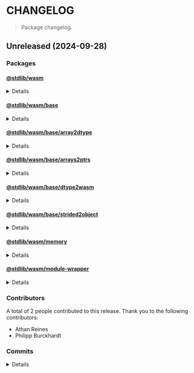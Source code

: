# CHANGELOG

> Package changelog.

<section class="release" id="unreleased">

## Unreleased (2024-09-28)

<section class="packages">

### Packages

<section class="package" id="wasm-unreleased">

#### [@stdlib/wasm](https://github.com/stdlib-js/stdlib/tree/develop/lib/node_modules/%40stdlib/wasm)

<details>

<section class="features">

##### Features

-   [`34143ca`](https://github.com/stdlib-js/stdlib/commit/34143ca1593005de81ef30c9a48dc476a63c31b5) - add `ModuleWrapper` to namespace
-   [`7ea0700`](https://github.com/stdlib-js/stdlib/commit/7ea0700f3f0d873e5d7d65a7f5585169d7854c83) - add `base` to namespace
-   [`cf538c1`](https://github.com/stdlib-js/stdlib/commit/cf538c16dc5717bf1865148442ca1f30f93bb258) - add namespace

</section>

<!-- /.features -->

</details>

</section>

<!-- /.package -->

<section class="package" id="wasm-base-unreleased">

#### [@stdlib/wasm/base](https://github.com/stdlib-js/stdlib/tree/develop/lib/node_modules/%40stdlib/wasm/base)

<details>

<section class="features">

##### Features

-   [`db91373`](https://github.com/stdlib-js/stdlib/commit/db91373ac57c11965c341e4d802aed5ee3e470bd) - add `strided2object` to namespace
-   [`0d49560`](https://github.com/stdlib-js/stdlib/commit/0d49560dc69e5baa1e154ef5246ced6689d8fbff) - add `wasm/base` namespace

</section>

<!-- /.features -->

</details>

</section>

<!-- /.package -->

<section class="package" id="wasm-base-array2dtype-unreleased">

#### [@stdlib/wasm/base/array2dtype](https://github.com/stdlib-js/stdlib/tree/develop/lib/node_modules/%40stdlib/wasm/base/array2dtype)

<details>

<section class="features">

##### Features

-   [`e799140`](https://github.com/stdlib-js/stdlib/commit/e799140f66eee9b9bd4508c7215f49d2e58c0e78) - add `wasm/base/array2dtype`

</section>

<!-- /.features -->

<section class="bug-fixes">

##### Bug Fixes

-   [`6065197`](https://github.com/stdlib-js/stdlib/commit/6065197c84ea621bd2c0fe0028d6349275e8d044) - update package name

</section>

<!-- /.bug-fixes -->

</details>

</section>

<!-- /.package -->

<section class="package" id="wasm-base-arrays2ptrs-unreleased">

#### [@stdlib/wasm/base/arrays2ptrs](https://github.com/stdlib-js/stdlib/tree/develop/lib/node_modules/%40stdlib/wasm/base/arrays2ptrs)

<details>

<section class="features">

##### Features

-   [`be28c74`](https://github.com/stdlib-js/stdlib/commit/be28c74db2fee7929fbaa01487d615f860be645b) - add `wasm/base/arrays2ptrs`

</section>

<!-- /.features -->

</details>

</section>

<!-- /.package -->

<section class="package" id="wasm-base-dtype2wasm-unreleased">

#### [@stdlib/wasm/base/dtype2wasm](https://github.com/stdlib-js/stdlib/tree/develop/lib/node_modules/%40stdlib/wasm/base/dtype2wasm)

<details>

<section class="features">

##### Features

-   [`f57bee2`](https://github.com/stdlib-js/stdlib/commit/f57bee2b4155d60bd0f3a8f0ca5103f30d34d842) - add `wasm/base/dtype2wasm`

</section>

<!-- /.features -->

</details>

</section>

<!-- /.package -->

<section class="package" id="wasm-base-strided2object-unreleased">

#### [@stdlib/wasm/base/strided2object](https://github.com/stdlib-js/stdlib/tree/develop/lib/node_modules/%40stdlib/wasm/base/strided2object)

<details>

<section class="features">

##### Features

-   [`ca7b037`](https://github.com/stdlib-js/stdlib/commit/ca7b0375bac4ab292d93081e94e8e51a637ba64d) - add `wasm/base/strided2object`

</section>

<!-- /.features -->

</details>

</section>

<!-- /.package -->

<section class="package" id="wasm-memory-unreleased">

#### [@stdlib/wasm/memory](https://github.com/stdlib-js/stdlib/tree/develop/lib/node_modules/%40stdlib/wasm/memory)

<details>

<section class="features">

##### Features

-   [`67ac388`](https://github.com/stdlib-js/stdlib/commit/67ac38817706780d7e842aa71482ca5e3f585572) - add `wasm/memory`

</section>

<!-- /.features -->

</details>

</section>

<!-- /.package -->

<section class="package" id="wasm-module-wrapper-unreleased">

#### [@stdlib/wasm/module-wrapper](https://github.com/stdlib-js/stdlib/tree/develop/lib/node_modules/%40stdlib/wasm/module-wrapper)

<details>

<section class="features">

##### Features

-   [`e7508aa`](https://github.com/stdlib-js/stdlib/commit/e7508aa936ebfd9e70f0b80e19a7da76d2c0515f) - add a WIP `wasm/module-wrapper` package

</section>

<!-- /.features -->

</details>

</section>

<!-- /.package -->

</section>

<!-- /.packages -->

<section class="contributors">

### Contributors

A total of 2 people contributed to this release. Thank you to the following contributors:

-   Athan Reines
-   Philipp Burckhardt

</section>

<!-- /.contributors -->

<section class="commits">

### Commits

<details>

-   [`ff9fa81`](https://github.com/stdlib-js/stdlib/commit/ff9fa81f917d539f1a11fba5580e1744991a8a11) - **docs:** fix TSDoc lint errors _(by Philipp Burckhardt)_
-   [`def5eab`](https://github.com/stdlib-js/stdlib/commit/def5eaba7c0d2282113808ab202f60261f5fc2e5) - **docs:** fix description _(by Athan Reines)_
-   [`9f848ed`](https://github.com/stdlib-js/stdlib/commit/9f848eddcab5807198387a9a9b8ca0c122e2cfb7) - **docs:** rename parameter _(by Athan Reines)_
-   [`799e2b9`](https://github.com/stdlib-js/stdlib/commit/799e2b9de0b7c054c2c9a96a5040aa5ab30c2c21) - **style:** remove empty line _(by Athan Reines)_
-   [`7d73b4c`](https://github.com/stdlib-js/stdlib/commit/7d73b4cd92b702acdd4aeaf015a8e4a687133f54) - **test:** fix index _(by Athan Reines)_
-   [`bc12e55`](https://github.com/stdlib-js/stdlib/commit/bc12e55ff4733e9816a2d50e3106ae75de0075f2) - **docs:** fix copy and extraneous newline _(by Athan Reines)_
-   [`db91373`](https://github.com/stdlib-js/stdlib/commit/db91373ac57c11965c341e4d802aed5ee3e470bd) - **feat:** add `strided2object` to namespace _(by Athan Reines)_
-   [`ca7b037`](https://github.com/stdlib-js/stdlib/commit/ca7b0375bac4ab292d93081e94e8e51a637ba64d) - **feat:** add `wasm/base/strided2object` _(by Athan Reines)_
-   [`34143ca`](https://github.com/stdlib-js/stdlib/commit/34143ca1593005de81ef30c9a48dc476a63c31b5) - **feat:** add `ModuleWrapper` to namespace _(by Athan Reines)_
-   [`e7508aa`](https://github.com/stdlib-js/stdlib/commit/e7508aa936ebfd9e70f0b80e19a7da76d2c0515f) - **feat:** add a WIP `wasm/module-wrapper` package _(by Athan Reines)_
-   [`33c18e1`](https://github.com/stdlib-js/stdlib/commit/33c18e1e7db1d1031acb9d3a5d085238d7f8c4ca) - **docs:** fix examples _(by Athan Reines)_
-   [`7ea0700`](https://github.com/stdlib-js/stdlib/commit/7ea0700f3f0d873e5d7d65a7f5585169d7854c83) - **feat:** add `base` to namespace _(by Athan Reines)_
-   [`0d49560`](https://github.com/stdlib-js/stdlib/commit/0d49560dc69e5baa1e154ef5246ced6689d8fbff) - **feat:** add `wasm/base` namespace _(by Athan Reines)_
-   [`be28c74`](https://github.com/stdlib-js/stdlib/commit/be28c74db2fee7929fbaa01487d615f860be645b) - **feat:** add `wasm/base/arrays2ptrs` _(by Athan Reines)_
-   [`6065197`](https://github.com/stdlib-js/stdlib/commit/6065197c84ea621bd2c0fe0028d6349275e8d044) - **fix:** update package name _(by Athan Reines)_
-   [`e799140`](https://github.com/stdlib-js/stdlib/commit/e799140f66eee9b9bd4508c7215f49d2e58c0e78) - **feat:** add `wasm/base/array2dtype` _(by Athan Reines)_
-   [`f57bee2`](https://github.com/stdlib-js/stdlib/commit/f57bee2b4155d60bd0f3a8f0ca5103f30d34d842) - **feat:** add `wasm/base/dtype2wasm` _(by Athan Reines)_
-   [`cf538c1`](https://github.com/stdlib-js/stdlib/commit/cf538c16dc5717bf1865148442ca1f30f93bb258) - **feat:** add namespace _(by Athan Reines)_
-   [`67ac388`](https://github.com/stdlib-js/stdlib/commit/67ac38817706780d7e842aa71482ca5e3f585572) - **feat:** add `wasm/memory` _(by Athan Reines)_

</details>

</section>

<!-- /.commits -->

</section>

<!-- /.release -->

